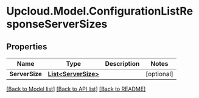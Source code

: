# Upcloud.Model.ConfigurationListResponseServerSizes
## Properties

Name | Type | Description | Notes
------------ | ------------- | ------------- | -------------
**ServerSize** | [**List&lt;ServerSize&gt;**](ServerSize.md) |  | [optional] 

[[Back to Model list]](../README.md#documentation-for-models) [[Back to API list]](../README.md#documentation-for-api-endpoints) [[Back to README]](../README.md)


